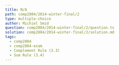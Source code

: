 ```yaml
---
title: N/A
path: comp2804/2014-winter-final/2
type: multiple-choice
author: Michiel Smid
question: comp2804/2014-winter-final/2/question.ts
solution: comp2804/2014-winter-final/2/solution.md
tags:
  - comp2804
  - comp2804-exam
  - Complement Rule (3.3)
  - Sum Rule (3.4)
---
```


